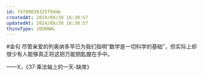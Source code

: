 ```yaml
---
id: f4789038325f9dde
createdAt: 2024/09/30 16:30:57
updatedAt: 2024/09/30 16:30:57
thinoType: JOURNAL
---
```

#金句 尽管亲爱的列奥纳多早已为我们指明“数学是一切科学的基础”，但实际上却很少有人能够真正将这把万能钥匙握在手中。

——X，《37·乘法轴上的一天-缺席》